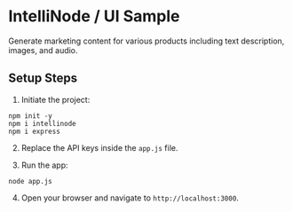 # IntelliNode / UI Sample

Generate marketing content for various products including text description, images, and audio.

## Setup Steps
1. Initiate the project:
```
npm init -y
npm i intellinode
npm i express
```
2. Replace the API keys inside the `app.js` file.

3. Run the app:
```
node app.js
```

4. Open your browser and navigate to `http://localhost:3000`.
